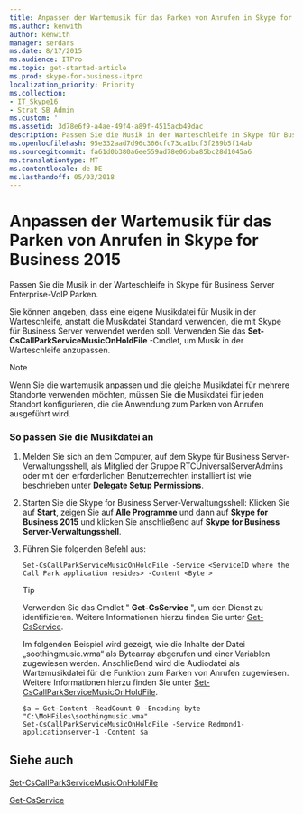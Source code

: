 ```yaml
---
title: Anpassen der Wartemusik für das Parken von Anrufen in Skype for Business 2015
ms.author: kenwith
author: kenwith
manager: serdars
ms.date: 8/17/2015
ms.audience: ITPro
ms.topic: get-started-article
ms.prod: skype-for-business-itpro
localization_priority: Priority
ms.collection:
- IT_Skype16
- Strat_SB_Admin
ms.custom: ''
ms.assetid: 3d78e6f9-a4ae-49f4-a89f-4515acb49dac
description: Passen Sie die Musik in der Warteschleife in Skype für Business Server Enterprise-VoIP Parken.
ms.openlocfilehash: 95e332aad7d96c366cfc73ca1bcf3f289b5f14ab
ms.sourcegitcommit: fa61d0b380a6ee559ad78e06bba85bc28d1045a6
ms.translationtype: MT
ms.contentlocale: de-DE
ms.lasthandoff: 05/03/2018
---
```

# <a name="customize-call-park-music-on-hold-inskype-for-business-2015"></a>Anpassen der Wartemusik für das Parken von Anrufen in Skype for Business 2015
 
Passen Sie die Musik in der Warteschleife in Skype für Business Server Enterprise-VoIP Parken.
  
Sie können angeben, dass eine eigene Musikdatei für Musik in der Warteschleife, anstatt die Musikdatei Standard verwenden, die mit Skype für Business Server verwendet werden soll. Verwenden Sie das **Set-CsCallParkServiceMusicOnHoldFile** -Cmdlet, um Musik in der Warteschleife anzupassen.
  
> [!NOTE]
> Wenn Sie die wartemusik anpassen und die gleiche Musikdatei für mehrere Standorte verwenden möchten, müssen Sie die Musikdatei für jeden Standort konfigurieren, die die Anwendung zum Parken von Anrufen ausgeführt wird. 
  
### <a name="to-customize-the-music-file"></a>So passen Sie die Musikdatei an

1. Melden Sie sich an dem Computer, auf dem Skype für Business Server-Verwaltungsshell, als Mitglied der Gruppe RTCUniversalServerAdmins oder mit den erforderlichen Benutzerrechten installiert ist wie beschrieben unter **Delegate Setup Permissions**.
    
2. Starten Sie die Skype for Business Server-Verwaltungsshell: Klicken Sie auf **Start**, zeigen Sie auf **Alle Programme** und dann auf **Skype for Business 2015** und klicken Sie anschließend auf **Skype for Business Server-Verwaltungsshell**.
    
3. Führen Sie folgenden Befehl aus:
    
   ```
   Set-CsCallParkServiceMusicOnHoldFile -Service <ServiceID where the Call Park application resides> -Content <Byte >
   ```

    > [!TIP]
    > Verwenden Sie das Cmdlet " **Get-CsService** ", um den Dienst zu identifizieren. Weitere Informationen hierzu finden Sie unter [Get-CsService](https://docs.microsoft.com/powershell/module/skype/get-csservice?view=skype-ps). 
  
    Im folgenden Beispiel wird gezeigt, wie die Inhalte der Datei „soothingmusic.wma“ als Bytearray abgerufen und einer Variablen zugewiesen werden. Anschließend wird die Audiodatei als Wartemusikdatei für die Funktion zum Parken von Anrufen zugewiesen. Weitere Informationen hierzu finden Sie unter [Set-CsCallParkServiceMusicOnHoldFile](https://docs.microsoft.com/powershell/module/skype/set-cscallparkservicemusiconholdfile?view=skype-ps).
    
   ```
   $a = Get-Content -ReadCount 0 -Encoding byte "C:\MoHFiles\soothingmusic.wma"
   Set-CsCallParkServiceMusicOnHoldFile -Service Redmond1-applicationserver-1 -Content $a
   ```

## <a name="see-also"></a>Siehe auch

#### 

[Set-CsCallParkServiceMusicOnHoldFile](https://docs.microsoft.com/powershell/module/skype/set-cscallparkservicemusiconholdfile?view=skype-ps)
  
[Get-CsService](https://docs.microsoft.com/powershell/module/skype/get-csservice?view=skype-ps)

